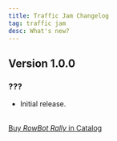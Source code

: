 ```yaml
---
title: Traffic Jam Changelog
tag: traffic jam
desc: What's new?
---
```

## Version 1.0.0
### ???

- Initial release.

<br>
<a href="https://play.date/games/rowbot-rally" class="button">Buy <i>RowBot Rally</i> in Catalog</a>
